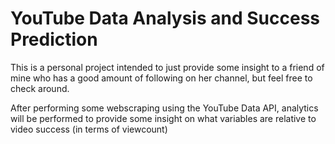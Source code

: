 # **YouTube Data Analysis and Success Prediction**
This is a personal project intended to just provide some insight to a friend of mine who has a good amount of following on her channel, but feel free to check around.

After performing some webscraping using the YouTube Data API, analytics will be performed to provide some insight on what variables are relative to video success (in terms of viewcount)


